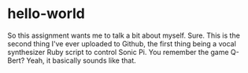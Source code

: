 # hello-world
So this assignment wants me to talk a bit about myself. Sure.
This is the second thing I've ever uploaded to Github,
the first thing being a vocal synthesizer Ruby script
to control Sonic Pi. You remember the game Q-Bert?
Yeah, it basically sounds like that.
